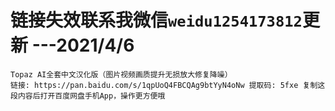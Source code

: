 # 链接失效联系我微信`weidu1254173812`更新   ---2021/4/6 
    Topaz AI全套中文汉化版（图片视频画质提升无损放大修复降噪）
    链接: https://pan.baidu.com/s/1qpUoQ4FBCQAg9btYyN4oNw 提取码: 5fxe 复制这段内容后打开百度网盘手机App，操作更方便哦 

